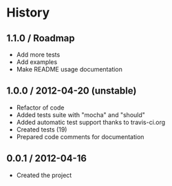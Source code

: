 # History

1.1.0 / Roadmap
---------------

  * Add more tests
  * Add examples
  * Make README usage documentation 

1.0.0 / 2012-04-20 (unstable)
---------------------------

  * Refactor of code
  * Added tests suite with "mocha" and "should"
  * Added automatic test support thanks to travis-ci.org
  * Created tests (19)
  * Prepared code comments for documentation

0.0.1 / 2012-04-16 
------------------

  * Created the project